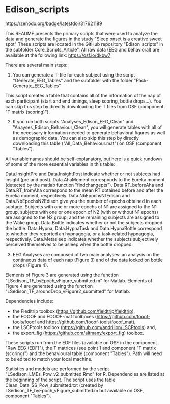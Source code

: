 # Edison_scripts

https://zenodo.org/badge/latestdoi/317621189


This README presents the primary scripts that were used to analyze the data and generate the figures in the study "Sleep onset is a creative sweet spot"
These scripts are located in the GitHub repository "Edison_scripts" in the subfolder Core_Scripts_Article".
All raw data (EEG and behavioral) are available at the following link:
https://osf.io/dkbw7

There are several main steps: 

1) You can generate a T-file for each subject using the script "Generate_EEG_Tables" and the subfolder with the folder "Pack-Generate_EEG_Tables"

This script creates a table that contains all of the information of the nap of each participant (start and end timings, sleep scoring, bottle drops...). 
You can skip this step by directly downloading the T files from OSF (component "T matrix (scoring)").

2) If you run both scripts "Analyses_Edison_EEG_Clean" and "Anayses_Edison_Behaviour_Clean", you will generate tables with all of the necessary information needed to 
generate behavioral figures as well as demographic data. You can also skip this step by directly downloading this table ("All_Data_Behaviour.mat") on OSF (component "Tables").

All variable names should be self-explanatory, but here is a quick rundown of some of the more essential variables in this table:

Data.InsightPre and Data.InsightPost indicate whether or not subjects had insight (pre and post).
Data.AhaMoment corresponds to the Eureka moment (detected by the matlab function "findchangepts").
Data.RT_beforeAha and Data.RT_fromAha correspond to the mean RT obtained before and after the Eureka moment, respectively.
Data.NbEpochsN1Edison and Data.NbEpochsN2Edison give you the number of epochs obtained in each subtage.
Subjects with one or more epochs of N1 are assigned to the N1 group, subjects with one or one epoch of N2 (with or without N1 epochs) are assigned to the N2 group,
and the remaining subjects are assigned to the Wake group.
Data.Bottle indicates whether or not the subjects dropped the bottle.
Data.Hypna, Data.HypnaTask and Data.HypnaBottle correspond to whether they reported an hypnagogia, or a task-related hypnagogia, respectively.
Data.Metasleep indicates whether the subjects subjectively perceived themselves to be asleep when the bottle dropped.


3) EEG Analyses are composed of two main analyses: an analysis on the continuous data of each nap (Figure 3) and of the data locked on bottle drops (Figure 4).

Elements of Figure 3 are generated using the function "LSedison_TF_byEpoch_vFigure_submitted.m" for Matlab.
Elements of Figure 4 are generated using the function "LSedison_TF_aroundDrop_vFigure2_submitted" for Matlab. 

Dependencies include:
- the Fiedltrip toolbox (https://github.com/fieldtrip/fieldtrip),
- the FOOOF and FOOOF-mat toolboxes (https://github.com/fooof-tools/fooof and https://github.com/fooof-tools/fooof_mat),
- the LSCPtools toolbox (https://github.com/andrillon/LSCPtools) and,
- the export_fig (https://github.com/altmany/export_fig) toolbox.

These scripts run from the EDF files (available on OSF in the component "Raw EEG (EDF)"), the T matrices (see point 1 and component "T matrix (scoring)") and the behavioural table (component "Tables"). Path will need to be edited to match your local machine.  

Statistics and models are performed by the script "LSedison_LMEs_Pow_v2_submitted.Rmd" for R. Dependencies are listed at the beginning of the script. The script uses the table Clean_Data_SS_Pow_submitted.txt (created by LSedison_TF_byEpoch_vFigure_submitted.m but available on OSF, component "Tables"). 





